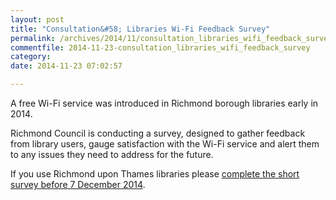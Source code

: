 ```yaml
---
layout: post
title: "Consultation&#58; Libraries Wi-Fi Feedback Survey"
permalink: /archives/2014/11/consultation_libraries_wifi_feedback_survey.html
commentfile: 2014-11-23-consultation_libraries_wifi_feedback_survey
category: 
date: 2014-11-23 07:02:57

---
```


A free Wi-Fi service was introduced in Richmond borough libraries early in 2014.

Richmond Council is conducting a survey, designed to gather feedback from library users, gauge satisfaction with the Wi-Fi service and alert them to any issues they need to address for the future.

If you use Richmond upon Thames libraries please [complete the short survey before 7 December 2014](https://consultation.richmond.gov.uk/libraries/wifi/consult_view).
